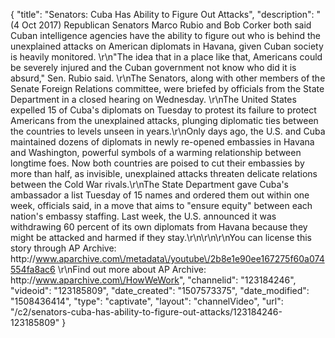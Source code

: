{
    "title": "Senators: Cuba Has Ability to Figure Out Attacks",
    "description": "(4 Oct 2017) Republican Senators Marco Rubio and Bob Corker both said Cuban intelligence agencies have the ability to figure out who is behind the unexplained attacks on American diplomats in Havana, given Cuban society is heavily monitored. \r\n\"The idea that in a place like that, Americans could be severely injured and the Cuban government not know who did it is absurd,\" Sen. Rubio said. \r\nThe Senators, along with other members of the Senate Foreign Relations committee, were briefed by officials from the State Department in a closed hearing on Wednesday. \r\nThe United States expelled 15 of Cuba's diplomats on Tuesday to protest its failure to protect Americans from the unexplained attacks, plunging diplomatic ties between the countries to levels unseen in years.\r\nOnly days ago, the U.S. and Cuba maintained dozens of diplomats in newly re-opened embassies in Havana and Washington, powerful symbols of a warming relationship between longtime foes. Now both countries are poised to cut their embassies by more than half, as invisible, unexplained attacks threaten delicate relations between the Cold War rivals.\r\nThe State Department gave Cuba's ambassador a list Tuesday of 15 names and ordered them out within one week, officials said, in a move that aims to \"ensure equity\" between each nation's embassy staffing. Last week, the U.S. announced it was withdrawing 60 percent of its own diplomats from Havana because they might be attacked and harmed if they stay.\r\n\r\n\r\nYou can license this story through AP Archive: http:\/\/www.aparchive.com\/metadata\/youtube\/2b8e1e90ee167275f60a074554fa8ac6 \r\nFind out more about AP Archive: http:\/\/www.aparchive.com\/HowWeWork",
    "channelid": "123184246",
    "videoid": "123185809",
    "date_created": "1507573375",
    "date_modified": "1508436414",
    "type": "captivate",
    "layout": "channelVideo",
    "url": "\/c2\/senators-cuba-has-ability-to-figure-out-attacks\/123184246-123185809"
}